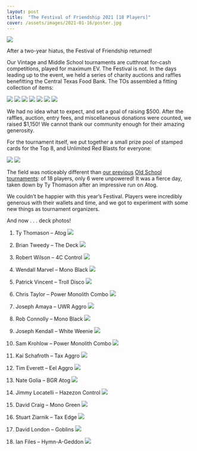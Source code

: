 ```yaml
---
layout: post
title:  "The Festival of Friendship 2021 [18 Players]"
cover: /assets/images/2021-01-16/poster.jpg
---
```


![]({{site.cdn_url}}/assets/images/2021-01-20/festival_2021.jpg)

After a two-year hiatus, the Festival of Friendship returned!

Our Vintage and Middle School tournaments are cutthroat for-cash competitions,
played for maximum EV. The Festival is not. In the days leading up to the
event, we held a series of charity auctions and raffles benefitting the Central
Texas Food Bank. The TOs assembled a fitting collection of items:

![]({{site.cdn_url}}/assets/images/2021-01-20/therapies.jpg)
![]({{site.cdn_url}}/assets/images/2021-01-20/duals.jpg)
![]({{site.cdn_url}}/assets/images/2021-01-20/knight.jpg)
![]({{site.cdn_url}}/assets/images/2021-01-20/proxies.jpg)
![]({{site.cdn_url}}/assets/images/2021-01-20/lord_card.jpg)
![]({{site.cdn_url}}/assets/images/2021-01-20/lord_mini.jpg)
![]({{site.cdn_url}}/assets/images/2021-01-20/lord_base_2021.jpg)

We had no idea what to expect, and set a goal of raising $500. After the
raffles, auction, entry fees, and miscellaneous donations were counted, we
raised $1,150! We cannot thank our community enough for their amazing
generosity.

For the tournament itself, we put together a small prize pool of stamped cards
for the Top 8, and Unlimited Red Blasts for everyone:

![]({{site.cdn_url}}/assets/images/2021-01-20/top_8.jpg)
![]({{site.cdn_url}}/assets/images/2021-01-20/reb.jpg)

The field was noticeably different than [our previous](/results/2018-07-07)
[Old School](/results/2019-01-20) [tournaments](/results/2019-07-06): of 18 players,
only 6 were unpowered! It was a fierce day, taken down by Ty Thomason after an
impressive run on Atog.

We couldn’t be happier with this year’s Festival. Players were incredibly
generous with their wallets and time, and we got to experiment with some new
things as tournament organizers.

And now . . . deck photos!

1.	Ty Thomason – Atog
![]({{site.cdn_url}}/assets/images/2021-01-20/ty_atog.jpg)

2.	Brian Tweedy – The Deck
![]({{site.cdn_url}}/assets/images/2021-01-20/tweedy_deck.jpg)

3.	Robert Wilson – 4C Control
![]({{site.cdn_url}}/assets/images/2021-01-20/robert_4c.jpg)

4.	Wendall Marvel – Mono Black
![]({{site.cdn_url}}/assets/images/2021-01-20/wendall_black.jpg)

5.	Patrick Vincent – Troll Disco
![]({{site.cdn_url}}/assets/images/2021-01-20/patrick_disco.jpg)

6.	Chris Taylor – Power Monolith Combo
![]({{site.cdn_url}}/assets/images/2021-01-20/chris_rug.jpg)

7.	Joseph Amaya – UWR Aggro
![]({{site.cdn_url}}/assets/images/2021-01-20/joseph_aggro.jpg)

8.	Rob Connolly – Mono Black
![]({{site.cdn_url}}/assets/images/2021-01-20/rob_black.jpg)

9.	Joseph Kendall – White Weenie
![]({{site.cdn_url}}/assets/images/2021-01-20/joseph_white.jpg)

10.	Sam Krohlow – Power Monolith Combo
![]({{site.cdn_url}}/assets/images/2021-01-20/sam_monolith.jpg)

11.	Kai Schafroth – Tax Aggro
![]({{site.cdn_url}}/assets/images/2021-01-20/kai_tax.jpg)

12.	Tim Everett – Eel Aggro
![]({{site.cdn_url}}/assets/images/2021-01-20/tim_ur.jpg)

13.	Nate Golia – BGR Atog
![]({{site.cdn_url}}/assets/images/2021-01-20/nate_atog.jpg)

14.	Jimmy Locatelli – Hazezon Control
![]({{site.cdn_url}}/assets/images/2021-01-20/jimmy_hazezon.jpg)

15.	David Craig – Mono Green
![]({{site.cdn_url}}/assets/images/2021-01-20/david_green.jpg)

16.	Stuart Ziarnik – Tax Edge
![]({{site.cdn_url}}/assets/images/2021-01-20/stu_tax.jpg)

17.	David London – Goblins
![]({{site.cdn_url}}/assets/images/2021-01-20/david_goblins.jpg)

18.	Ian Files – Hymn-A-Geddon
![]({{site.cdn_url}}/assets/images/2021-01-20/ian_geddon.jpg)


